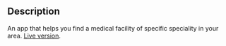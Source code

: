 ## Description

An app that helps you find a medical facility of specific speciality in your area.
[Live version](https://gdziemojlekarz.pl/).
